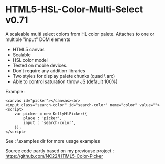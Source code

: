 # HTML5-HSL-Color-Multi-Select v0.71

A scaleable multi select colors from HL color palete. Attaches to one or multiple "input" DOM elements 

- HTML5 canvas
- Scalable
- HSL color model
- Tested on mobile devices
- Don't require any addition libraries
- Two styles for display palete chunks (quad \ arc)
- Able to control saturation throw JS (default 100%)

Example : 
    
    <canvas id="picker"></canvas><br>		
    <input class="search-color" id="search-color" name="color" value="">        
    <script>
        var picker = new KellyHlPicker({
            place : 'picker', 
            input : 'search-color', 
        });
    </script>
    
See : \examples dir for more usage examples

Source code partly based on my previouse project : https://github.com/NC22/HTML5-Color-Picker